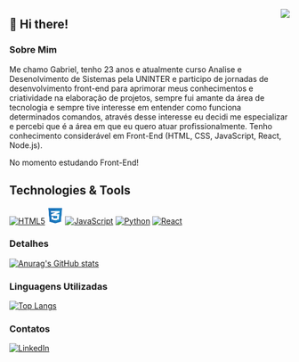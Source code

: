 [<img src='https://github.com/micaellimedeiros/micaellimedeiros/blob/master/image/computer-illustration.png?raw=true' align= right>](https://www.linkedin.com/in/gabvsr/)

## 👋 Hi there!

### Sobre Mim
Me chamo Gabriel, tenho 23 anos e atualmente curso Analise e Desenolvimento de Sistemas pela UNINTER e participo de jornadas de desenvolvimento front-end para aprimorar meus conhecimentos e criatividade na elaboração de projetos, sempre fui amante da área de tecnologia e sempre tive interesse em entender como funciona determinados comandos, através desse interesse eu decidi me especializar e percebi que é a área em que eu quero atuar profissionalmente. Tenho conhecimento considerável em Front-End (HTML, CSS, JavaScript, React, Node.js).

No momento estudando Front-End!

## Technologies & Tools

[<img src='https://github.com/gabvsr/gabvsr/assets/101618372/251c5240-0e9f-4848-8d05-6ff9a12c3496' alt='HTML5' height='30'>](https://html.spec.whatwg.org/multipage/)
[<img src='https://raw.githubusercontent.com/kadir014/kadir014.github.io/master/assets/csslogo.png' alt='CSS' height='30'>](https://developer.mozilla.org/pt-BR/docs/Web/CSS)
[<img src='https://juliomixco.com/static/f00708cb380288f97a3fbfa72862ce1b/19ca5/javascript-logo.png' alt='JavaScript' height='30'>](https://developer.mozilla.org/pt-BR/docs/Learn/JavaScript)
[<img src='https://cdn.icon-icons.com/icons2/112/PNG/512/python_18894.png' alt='Python' height='30'>](https://www.python.org/)
[<img src='https://www.pinclipart.com/picdir/big/537-5374089_react-js-logo-clipart.png' alt='React' height='30'>](https://pt-br.react.dev/blog/2023/03/16/introducing-react-dev)


### Detalhes

[![Anurag's GitHub stats](https://github-readme-stats.vercel.app/api?username=gabvsr&show_icons=true&theme=holi)](https://github.com/gabvsr)

### Linguagens Utilizadas

[![Top Langs](https://github-readme-stats.vercel.app/api/top-langs/?username=gabvsr&show_icons=true&theme=holi&layout=compact)](https://github.com/gabvsr)


### Contatos

[<img src='https://th.bing.com/th/id/OIP.6uTQ7mOjYOD2sNKxUdnaNAHaHa?pid=ImgDet&rs=1' alt='LinkedIn' height='30'>](https://www.linkedin.com/in/gabvsr/)
